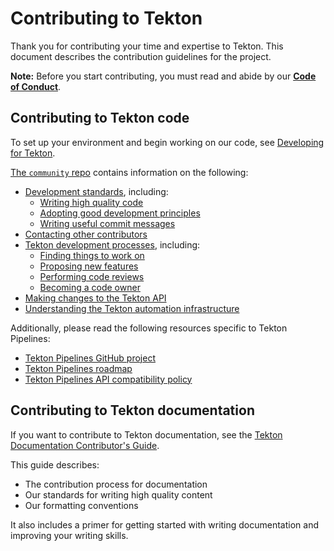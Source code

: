 # Contributing to Tekton

Thank you for contributing your time and expertise to Tekton. This
document describes the contribution guidelines for the project.

**Note:** Before you start contributing, you must read and abide by our **[Code of Conduct](./code-of-conduct.md)**.


## Contributing to Tekton code

To set up your environment and begin working on our code, see [Developing for Tekton](./DEVELOPMENT.md).

[The `community` repo](https://github.com/tektoncd/community) contains information on the following:

- [Development standards](https://github.com/tektoncd/community/blob/master/standards.md), including:
  - [Writing high quality code](https://github.com/tektoncd/community/blob/master/standards.md#coding-standards)
  - [Adopting good development principles](https://github.com/tektoncd/community/blob/master/standards.md#principles)
  - [Writing useful commit messages](https://github.com/tektoncd/community/blob/master/standards.md#commit-messages)
- [Contacting other contributors](https://github.com/tektoncd/community/blob/master/contact.md)
- [Tekton development processes](https://github.com/tektoncd/community/blob/master/process.md), including:
  - [Finding things to work on](https://github.com/tektoncd/community/blob/master/process.md#finding-something-to-work-on)
  - [Proposing new features](https://github.com/tektoncd/community/blob/master/process.md#proposing-features)
  - [Performing code reviews](https://github.com/tektoncd/community/blob/master/process.md#reviews)
  - [Becoming a code owner](https://github.com/tektoncd/community/blob/master/process.md#owners)
- [Making changes to the Tekton API](api_compatibility_policy.md#approving-api-changes)
- [Understanding the Tekton automation infrastructure](https://github.com/tektoncd/plumbing)

Additionally, please read the following resources specific to Tekton Pipelines:

- [Tekton Pipelines GitHub project](https://github.com/orgs/tektoncd/projects/3)
- [Tekton Pipelines roadmap](roadmap-2019.md)
- [Tekton Pipelines API compatibility policy](api_compatibility_policy.md)

## Contributing to Tekton documentation

If you want to contribute to Tekton documentation, see the
[Tekton Documentation Contributor's Guide](https://github.com/tektoncd/website/blob/master/content/en/doc-con-main.md).

This guide describes:
- The contribution process for documentation
- Our standards for writing high quality content
- Our formatting conventions

It also includes a primer for getting started with writing documentation and improving your writing skills.
